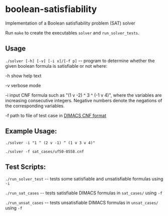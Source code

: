 # boolean-satisfiability
Implementation of a Boolean satisfiability problem (SAT) solver

Run `make` to create the executables `solver` and `run_solver_tests`.

Usage
------------
 `./solver [-h] [-v] [-i x]/[-f p]` -- program to determine whether the given boolean formula is satisfiable or not where:

-h  show help text

-v  verbose mode

-i  input CNF formula such as "(1 v -2) ^ 3 ^ (-1 v 4)", where the variables are increasing consecutive integers. Negative numbers denote the negations of the corresponding variables.

-f  path to file of test case in [DIMACS CNF format](http://people.sc.fsu.edu/~jburkardt/data/cnf/cnf.html)

Example Usage:
------------
`./solver -i "1 ^ (2 v -1) ^ (1 v 3 v 4)"`

`./solver -f sat_cases/uf50-0558.cnf`

Test Scripts:
------------
`./run_solver_test` -- tests some satisfiable and unsatisfiable formulas using `-i`

`./run_sat_cases` -- tests satisfiable DIMACS formulas in `sat_cases/` using `-f`

`./run_unsat_cases` -- tests unsatisfiable DIMACS formulas in `unsat_cases/` using `-f`
